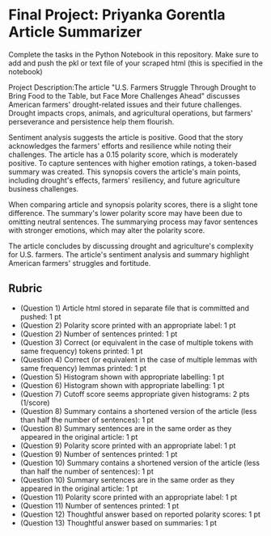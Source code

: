 # Final Project:  Priyanka Gorentla Article Summarizer

Complete the tasks in the Python Notebook in this repository.
Make sure to add and push the pkl or text file of your scraped html (this is specified in the notebook)

Project Description:The article "U.S. Farmers Struggle Through Drought to Bring Food to the Table, but Face More Challenges Ahead" discusses American farmers' drought-related issues and their future challenges. Drought impacts crops, animals, and agricultural operations, but farmers' perseverance and persistence help them flourish.</br>

Sentiment analysis suggests the article is positive. Good that the story acknowledges the farmers' efforts and resilience while noting their challenges. The article has a 0.15 polarity score, which is moderately positive. To capture sentences with higher emotion ratings, a token-based summary was created. This synopsis covers the article's main points, including drought's effects, farmers' resiliency, and future agriculture business challenges.<br/>

When comparing article and synopsis polarity scores, there is a slight tone difference. The summary's lower polarity score may have been due to omitting neutral sentences. The summarying process may favor sentences with stronger emotions, which may alter the polarity score.<br/>

The article concludes by discussing drought and agriculture's complexity for U.S. farmers. The article's sentiment analysis and summary highlight American farmers' struggles and fortitude.<br/>

## Rubric

* (Question 1) Article html stored in separate file that is committed and pushed: 1 pt
* (Question 2) Polarity score printed with an appropriate label: 1 pt
* (Question 2) Number of sentences printed: 1 pt
* (Question 3) Correct (or equivalent in the case of multiple tokens with same frequency) tokens printed: 1 pt
* (Question 4) Correct (or equivalent in the case of multiple lemmas with same frequency) lemmas printed: 1 pt
* (Question 5) Histogram shown with appropriate labelling: 1 pt
* (Question 6) Histogram shown with appropriate labelling: 1 pt
* (Question 7) Cutoff score seems appropriate given histograms: 2 pts (1/score)
* (Question 8) Summary contains a shortened version of the article (less than half the number of sentences): 1 pt
* (Question 8) Summary sentences are in the same order as they appeared in the original article: 1 pt
* (Question 9) Polarity score printed with an appropriate label: 1 pt
* (Question 9) Number of sentences printed: 1 pt
* (Question 10) Summary contains a shortened version of the article (less than half the number of sentences): 1 pt
* (Question 10) Summary sentences are in the same order as they appeared in the original article: 1 pt
* (Question 11) Polarity score printed with an appropriate label: 1 pt
* (Question 11) Number of sentences printed: 1 pt
* (Question 12) Thoughtful answer based on reported polarity scores: 1 pt
* (Question 13) Thoughtful answer based on summaries: 1 pt
